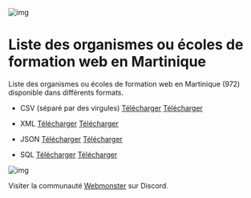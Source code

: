 ![img](https://jobboard.webmonster.tech/assets/images/webmonster/logo-dark@2x.png)

# Liste des organismes ou écoles de formation web en Martinique

Liste des organismes ou écoles de formation web en Martinique (972) disponible dans différents formats.

- CSV (séparé par des virgules)
[Télécharger](data/degree/t_degree.csv)
[Télécharger](data/formation/t_formation.csv)

- XML
[Télécharger](data/degree/t_degree.xml)
[Télécharger](data/formation/t_formation.xml)


- JSON
[Télécharger](data/degree/t_degree.json)
[Télécharger](data/formation/t_formation.json)


- SQL
[Télécharger](data/degree/t_degree.sql)
[Télécharger](data/formation/t_formation.sql)





![img](https://jobboard.webmonster.tech/assets/images/webmonster/logo-dark.png)

Visiter la communauté [Webmonster](https://discord.gg/XU4g5WfH4R) sur Discord.
